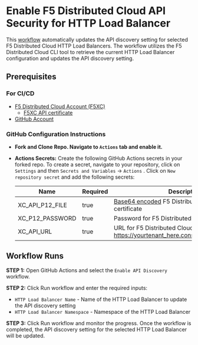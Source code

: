 # Enable F5 Distributed Cloud API Security for HTTP Load Balancer

This [workflow](/.github/workflows/enable-api-discovery.yaml) automatically updates the API discovery setting for selected F5 Distributed Cloud HTTP Load Balancers. The workflow utilizes the F5 Distributed Cloud CLI tool to retrieve the current HTTP Load Balancer configuration and updates the API discovery setting.

## Prerequisites

### For CI/CD

- [F5 Distributed Cloud Account (F5XC)](https://console.ves.volterra.io/signup/usage_plan)
  - [F5XC API certificate](https://docs.cloud.f5.com/docs/how-to/user-mgmt/credentials)
- [GitHub Account](https://github.com)

### GitHub Configuration Instructions

- **Fork and Clone Repo. Navigate to `Actions` tab and enable it.**

- **Actions Secrets:** Create the following GitHub Actions secrets in your forked repo. To create a secret, navigate to your repository, click on `Settings` and then `Secrets and Variables` -> `Actions` . Click on `New repository secret` and add the following secrets:

  | **Name**        | **Required** | **Description**                                                                                                                                            |
  | --------------- | ------------ | ---------------------------------------------------------------------------------------------------------------------------------------------------------- |
  | XC_API_P12_FILE | true         | [Base64 encoded](https://f5devcentral.github.io/f5-xc-terraform-examples/tools/binary-to-base64-converter/index.html) F5 Distributed Cloud API certificate |
  | XC_P12_PASSWORD | true         | Password for F5 Distributed Cloud API certificate                                                                                                          |
  | XC_API_URL      | true         | URL for F5 Distributed Cloud API (example: https://yourtenant_here.console.ves.volterra.io/api)                                                            |

## Workflow Runs

**STEP 1:** Open GitHub Actions and select the `Enable API Discovery` workflow.

**STEP 2:** Click Run workflow and enter the required inputs:

- `HTTP Load Balancer Name` - Name of the HTTP Load Balancer to update the API discovery setting
- `HTTP Load Balancer Namespace` - Namespace of the HTTP Load Balancer

**STEP 3:** Click Run workflow and monitor the progress. Once the workflow is completed, the API discovery setting for the selected HTTP Load Balancer will be updated.
